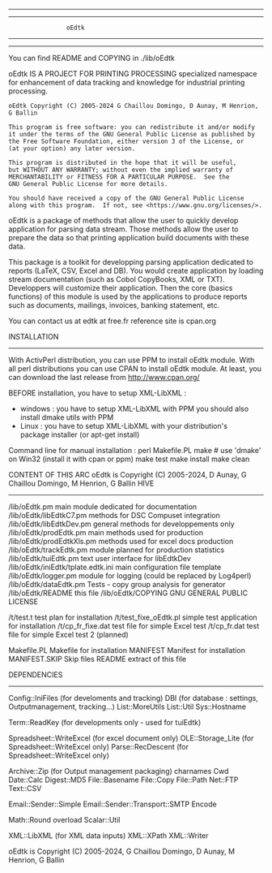 ***************************************************************************
***************************************************************************
					oEdtk   
***************************************************************************
***************************************************************************

You can find README and COPYING in ./lib/oEdtk

oEdtk IS A PROJECT FOR PRINTING PROCESSING specialized namespace for 
enhancement of data tracking and knowledge for industrial printing 
processing.


    oEdtk Copyright (C) 2005-2024 G Chaillou Domingo, D Aunay, M Henrion, G Ballin

    This program is free software: you can redistribute it and/or modify
    it under the terms of the GNU General Public License as published by
    the Free Software Foundation, either version 3 of the License, or
    (at your option) any later version.

    This program is distributed in the hope that it will be useful,
    but WITHOUT ANY WARRANTY; without even the implied warranty of
    MERCHANTABILITY or FITNESS FOR A PARTICULAR PURPOSE.  See the
    GNU General Public License for more details.

    You should have received a copy of the GNU General Public License
    along with this program.  If not, see <https://www.gnu.org/licenses/>.


oEdtk is a package of methods that allow the user to quickly 
develop application for parsing data stream. Those methods allow
the user to prepare the data so that printing application build 
documents with these data.

This package is a toolkit for developping parsing application
dedicated to reports (LaTeX, CSV, Excel and DB). 
You would create application by loading stream documentation (such as
Cobol CopyBooks, XML or TXT). Developpers will customize their application. 
Then the core (basics functions) of this module is used by the 
applications to produce reports such as documents, mailings, invoices, banking 
statement, etc. 

You can contact us at 
	edtk at free.fr
reference site is cpan.org


INSTALLATION
***************************************************************************
With ActivPerl distribution, you can use PPM to install oEdtk module.
With all perl distributions you can use CPAN to install oEdtk module.
At least, you can download the last release from http://www.cpan.org/

BEFORE installation, you have to setup XML-LibXML :
- windows : you have to setup XML-LibXML with PPM
			you should also install dmake utils with PPM
- Linux   : you have to setup XML-LibXML with your distribution's  
			package installer (or apt-get install)

Command line for manual installation :
perl Makefile.PL
make                # use 'dmake' on Win32 (install it with cpan or ppm)
make test
make install
make clean


CONTENT OF THIS ARC oEdtk is Copyright (C) 2005-2024, D Aunay, G Chaillou Domingo, M Henrion, G Ballin
HIVE
***************************************************************************
/lib/oEdtk.pm					main module dedicated for documentation
/lib/oEdtk/libEdtkC7.pm			methods for DSC Compuset integration
/lib/oEdtk/libEdtkDev.pm			general methods for developpements only
/lib/oEdtk/prodEdtk.pm			main methods used for production
/lib/oEdtk/prodEdtkXls.pm		methods used for excel docs production
/lib/oEdtk/trackEdtk.pm			module planned for production statistics
/lib/oEdtk/tuiEdtk.pm			text user interface for libEdtkDev
/lib/oEdtk/iniEdtk/tplate.edtk.ini	main configuration file template
/lib/oEdtk/logger.pm			module for logging (could be replaced by Log4perl)
/lib/oEdtk/dataEdtk.pm			Tests - copy group analysis for generator
/lib/oEdtk/README				this file
/lib/oEdtk/COPYING				GNU GENERAL PUBLIC LICENSE

/t/test.t						test plan for installation
/t/test_fixe_oEdtk.pl			simple test application for installation
/t/cp_fr_fixe.dat				test file for simple Excel test
/t/cp_fr.dat					test file for simple Excel test 2 (planned)

Makefile.PL					Makefile for installation
MANIFEST						Manifest for installation
MANIFEST.SKIP					Skip files
README						extract of this file


DEPENDENCIES
***************************************************************************

Config::IniFiles		(for develoments and tracking)
DBI					(for database : settings, Outputmanagement, tracking...)
List::MoreUtils
List::Util
Sys::Hostname

Term::ReadKey			(for developments only - used for tuiEdtk)

Spreadsheet::WriteExcel	(for excel document only)
OLE::Storage_Lite		(for Spreadsheet::WriteExcel only)
Parse::RecDescent		(for Spreadsheet::WriteExcel only)

Archive::Zip			(for Output management packaging)
charnames
Cwd
Date::Calc
Digest::MD5
File::Basename
File::Copy
File::Path
Net::FTP
Text::CSV

Email::Sender::Simple
Email::Sender::Transport::SMTP
Encode

Math::Round
overload
Scalar::Util

XML::LibXML			(for XML data inputs)
XML::XPath
XML::Writer



 oEdtk is Copyright (C) 2005-2024, G Chaillou Domingo, D Aunay, M Henrion, G Ballin
